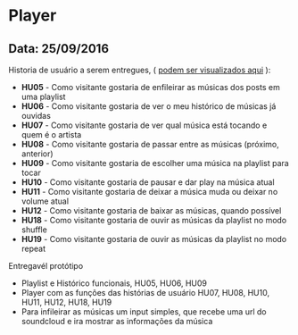 # Player

## Data: 25/09/2016

Historia de usuário a serem entregues, ( [podem ser visualizados aqui](https://trello.com/b/t0IHrCTX/trovada) ):

- **HU05** - Como visitante gostaria de enfileirar as músicas dos posts em uma playlist
- **HU06** - Como visitante gostaria de ver o meu histórico de músicas já ouvidas
- **HU07** - Como visitante gostaria de ver qual música está tocando e quem é o artista
- **HU08** - Como visitante gostaria de passar entre as músicas (próximo, anterior)
- **HU09** - Como visitante gostaria de escolher uma música na playlist para tocar
- **HU10** - Como visitante gostaria de pausar e dar play na música atual
- **HU11** - Como visitante gostaria de deixar a música muda ou deixar no volume atual
- **HU12** - Como visitante gostaria de baixar as músicas, quando possível
- **HU18** - Como visitante gostaria de ouvir as músicas da playlist no modo shuffle
- **HU19** - Como visitante gostaria de ouvir as músicas da playlist no modo repeat

Entregavél protótipo
- Playlist e Histórico funcionais, HU05, HU06, HU09
- Player com as funções das histórias de usuário HU07, HU08, HU10, HU11, HU12, HU18, HU19
- Para infileirar as músicas um input simples, que recebe uma url do soundcloud e ira mostrar as informações da música
